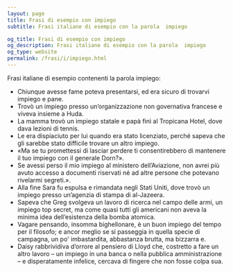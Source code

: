 ```yaml
---
layout: page
title: Frasi di esempio con impiego 
subtitle: Frasi italiane di esempio con la parola  impiego

og_title: Frasi di esempio con impiego 
og_description: Frasi italiane di esempio con la parola  impiego
og_type: website
permalink: /frasi/i/impiego.html
---
```


Frasi italiane di esempio contenenti la parola impiego:


- Chiunque avesse fame poteva presentarsi, ed era sicuro di trovarvi impiego e pane.
- Trovò un impiego presso un’organizzazione non governativa francese e viveva insieme a Huda.
- La mamma trovò un impiego statale e papà finì al Tropicana Hotel, dove dava lezioni di tennis.
- Le era dispiaciuto per lui quando era stato licenziato, perché sapeva che gli sarebbe stato difficile trovare un altro impiego.
- «Ma se tu promettessi di lasciar perdere ti consentirebbero di mantenere il tuo impiego con il generale Dorn?».
- Se avessi perso il mio impiego al ministero dell’Aviazione, non avrei più avuto accesso a documenti riservati né ad altre persone che potevano rivelarmi segreti.».
- Alla fine Sara fu espulsa e rimandata negli Stati Uniti, dove trovò un impiego presso un’agenzia di stampa di al-Jazeera.
- Sapeva che Greg svolgeva un lavoro di ricerca nel campo delle armi, un impiego top secret, ma come quasi tutti gli americani non aveva la minima idea dell’esistenza della bomba atomica.
- Vagare pensando, insomma bighellonare, è un buon impiego del tempo per il filosofo; e ancor meglio se si passeggia in quella specie di campagna, un po' imbastardita, abbastanza brutta, ma bizzarra e.
- Daisy rabbrividiva d’orrore al pensiero di Lloyd che, costretto a fare un altro lavoro – un impiego in una banca o nella pubblica amministrazione – e disperatamente infelice, cercava di fingere che non fosse colpa sua.
